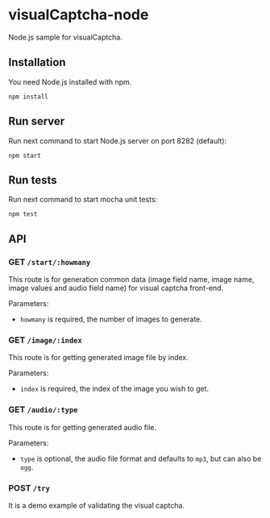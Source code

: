 visualCaptcha-node
==================

Node.js sample for visualCaptcha.


## Installation 

You need Node.js installed with npm.
```
npm install
```


## Run server

Run next command to start Node.js server on port 8282 (default):
```
npm start
```


## Run tests

Run next command to start mocha unit tests:
```
npm test
```


## API

### GET `/start/:howmany`

This route is for generation common data (image field name, image name, image values and audio field name) for visual captcha front-end.

Parameters:

- `howmany` is required, the number of images to generate.

### GET `/image/:index`

This route is for getting generated image file by index. 

Parameters:

- `index` is required, the index of the image you wish to get.

### GET `/audio/:type`

This route is for getting generated audio file.

Parameters:

- `type` is optional, the audio file format and defaults to `mp3`, but can also be `ogg`.

### POST `/try` 

It is a demo example of validating the visual captcha.